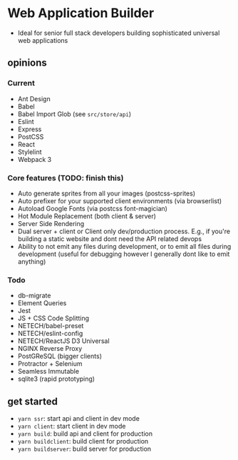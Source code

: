 # Web Application Builder

  - Ideal for senior full stack developers building sophisticated universal web applications

## opinions
### Current

  - Ant Design
  - Babel
  - Babel Import Glob (see `src/store/api`)
  - Eslint
  - Express
  - PostCSS
  - React
  - Stylelint
  - Webpack 3

### Core features (TODO: finish this)

  - Auto generate sprites from all your images (postcss-sprites)
  - Auto prefixer for your supported client environments (via browserlist)
  - Autoload Google Fonts (via postcss font-magician)
  - Hot Module Replacement (both client & server)
  - Server Side Rendering
  - Dual server + client or Client only dev/production process. E.g., if you're building a static website and dont need the API related devops
  - Ability to not emit any files during development, or to emit all files during development (useful for debugging however I generally dont like to emit anything)


### Todo

  - db-migrate
  - Element Queries
  - Jest
  - JS + CSS Code Splitting
  - NETECH/babel-preset
  - NETECH/eslint-config
  - NETECH/ReactJS D3 Universal
  - NGINX Reverse Proxy
  - PostGReSQL (bigger clients)
  - Protractor + Selenium
  - Seamless Immutable
  - sqlite3 (rapid prototyping)

## get started

  - `yarn ssr`: start api and client in dev mode
  - `yarn client`: start client in dev mode
  - `yarn build`: build api and client for production
  - `yarn buildclient`: build client for production
  - `yarn buildserver`: build server for production
